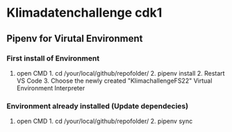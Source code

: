 # Klimadatenchallenge cdk1

 


## Pipenv for Virutal Environment


### First install of Environment

1. open CMD
              1. cd /your/local/github/repofolder/
              2. pipenv install
        2. Restart VS Code
        3. Choose the newly created "KlimachallengeFS22" Virtual Environment Interpreter


### Environment already installed (Update dependecies)
1. open CMD
              1. cd /your/local/github/repofolder/
              2. pipenv sync
